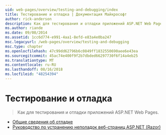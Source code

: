 ```yaml
---
uid: web-pages/overview/testing-and-debugging/index
title: Тестирование и отладка | Документация Майкрософт
author: rick-anderson
description: Как для тестирования и отладки приложений ASP.NET Web Pages.
ms.author: riande
ms.date: 09/08/2014
ms.assetid: 1cc6d774-e991-4aa1-8efd-e83a4e0ba247
msc.legacyurl: /web-pages/overview/testing-and-debugging
msc.type: chapter
ms.openlocfilehash: 47c99dd62796b6c0849ff1832550690aee6e43ea
ms.sourcegitcommit: 45ac74e400f9f2b7dbded66297730f6f14a4eb25
ms.translationtype: MT
ms.contentlocale: ru-RU
ms.lasthandoff: 08/16/2018
ms.locfileid: "48254394"
---
```

<a name="testing-and-debugging"></a>Тестирование и отладка
====================
> Как для тестирования и отладки приложений ASP.NET Web Pages.


- [Общие сведения об отладке](introduction-to-debugging.md)
- [Руководство по устранению неполадок веб-страниц ASP.NET (Razor)](aspnet-web-pages-razor-troubleshooting-guide.md)
